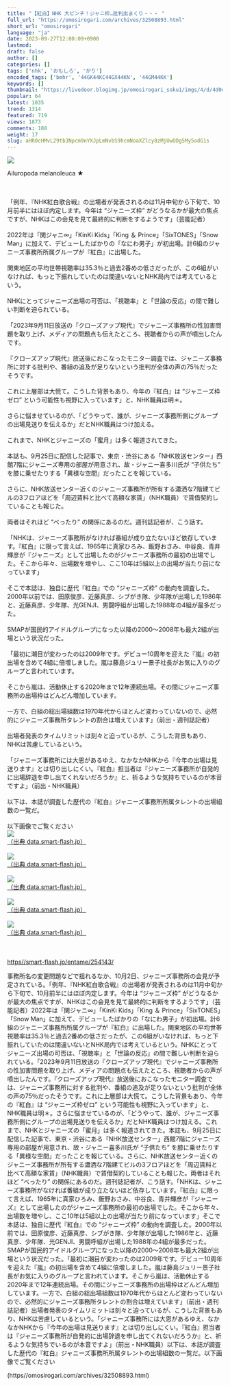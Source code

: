 ```yaml
---
title: "【紅白】NHK 大ピンチ！ジャニ枠…批判出まくり・・・ "
full_url: "https://omosirogari.com/archives/32508893.html"
short_url: "omosirogari"
language: "ja"
date: 2023-09-27T12:00:09+0900
lastmod: 
draft: false
author: []
categories: []
tags: ['nhk', 'おもしろ', 'がり']
encoded_tags: ['bmhr', '44GK44KC44GX44KN', '44GM44KK']
keywords: []
thumbnail: "https://livedoor.blogimg.jp/omosirogari_soku1/imgs/4/d/4d0d917f.jpg"
popular: 64
latest: 1035
trend: 1314
featured: 719
views: 1873
comments: 188
weight: 17
slug: aHR0cHMvL29tb3Npcm9nYXJpLmNvbS9hcmNoaXZlcy8zMjUwODg5My5odG1s
---
```


![](https://livedoor.blogimg.jp/omosirogari_soku1/imgs/4/d/4d0d917f.jpg)

<div><p>Ailuropoda melanoleuca ★ </p><br> <br> 「例年、『NHK紅白歌合戦』の出場者が発表されるのは11月中旬から下旬で、10月前半にはほぼ内定します。今年は “ジャニーズ枠” がどうなるかが最大の焦点ですが、NHKはこの会見を見て最終的に判断をするようです」（芸能記者） <br> <br> 2022年は「関ジャニ∞」「KinKi Kids」「King ＆ Prince」「SixTONES」「Snow Man」に加えて、デビューしたばかりの「なにわ男子」が初出場。計6組のジャニーズ事務所所属グループが『紅白』に出場した。 <br> <br> 関東地区の平均世帯視聴率は35.3％と過去2番めの低さだったが、この6組がいなければ、もっと下振れしていたのは間違いないとNHK局内では考えているという。 <br> <br> NHKにとってジャニーズ出場の可否は、「視聴率」と「世論の反応」の間で難しい判断を迫られている。 <br> <br> 「2023年9月11日放送の『クローズアップ現代』でジャニーズ事務所の性加害問題を取り上げ、メディアの問題点も伝えたところ、視聴者からの声が噴出したんです。 <br> <br> 『クローズアップ現代』放送後におこなったモニター調査では、ジャニーズ事務所に対する批判や、番組の追及が足りないという批判が全体の声の75％だったそうです。 <br> <br> これに上層部は大慌て。こうした背景もあり、今年の『紅白』は “ジャニーズ枠ゼロ” という可能性も視野に入っています」と、NHK職員は明＊。 <br> <br> さらに悩ませているのが、「どうやって、誰が、ジャニーズ事務所側にグループの出場見送りを伝えるか」だとNHK職員はつけ加える。 <br> <br> これまで、NHKとジャニーズの「蜜月」は多く報道されてきた。 <br> <br> 本誌も、9月25日に配信した記事で、東京・渋谷にある「NHK放送センター」西館7階にジャニーズ専用の部屋が用意され、故・ジャニー喜多川氏が “子供たち” を膝に乗せたりする「異様な空間」だったことを報じている。 <br> <br> さらに、NHK放送センター近くのジャニーズ事務所が所有する瀟洒な7階建てビルの3フロアほどを「周辺賃料と比べて高額な家賃」（NHK職員）で賃借契約していることも報じた。 <br> <br> 両者はそれほど “べったり” の関係にあるのだ。週刊誌記者が、こう話す。 <br> <br> 「NHKは、ジャニーズ事務所がなければ番組が成り立たないほど依存しています。『紅白』に限って言えば、1965年に真家ひろみ、飯野おさみ、中谷良、青井輝彦が『ジャニーズ』として出場したのがジャニーズ事務所の最初の出場でした。そこから年々、出場数を増やし、ここ10年は5組以上の出場が当たり前になっています」 <br> <br> そこで本誌は、独自に歴代『紅白』での “ジャニーズ枠” の動向を調査した。2000年以前では、田原俊彦、近藤真彦、シブがき隊、少年隊が出場した1986年と、近藤真彦、少年隊、光GENJI、男闘呼組が出場した1988年の4組が最多だった。 <br> <br> SMAPが国民的アイドルグループになった以降の2000～2008年も最大2組が出場という状況だった。 <br> <br> 「最初に潮目が変わったのは2009年です。デビュー10周年を迎えた『嵐』の初出場を含めて4組に倍増しました。嵐は藤島ジュリー景子社長がお気に入りのグループと言われています。 <br> <br> そこから嵐は、活動休止する2020年まで12年連続出場。その間にジャニーズ事務所の出場枠はどんどん増加しています。 <br> <br> 一方で、白組の総出場組数は1970年代からほとんど変わっていないので、必然的にジャニーズ事務所タレントの割合は増えています」（前出・週刊誌記者） <br> <br> 出場者発表のタイムリミットは刻々と迫っているが、こうした背景もあり、NHKは苦慮しているという。 <br> <br> 「ジャニーズ事務所には大恩があるゆえ、なかなかNHKから『今年の出場は見送ります』とは切り出しにくい。『紅白』担当者は『ジャニーズ事務所が自発的に出場辞退を申し出てくれないだろうか』と、祈るような気持ちでいるのが本音ですよ」（前出・NHK職員） <br> <br> 以下は、本誌が調査した歴代の『紅白』ジャニーズ事務所所属タレントの出場組数の一覧だ。 <br> <br> 以下画像でご覧ください <br> <a href='https//data.smart-flash.jp/wp-content/uploads/2023/09/26183008/johnnys2_1-2.jpg' target='_blank' class='' id='img_1_1'><img src='https//livedoor.blogimg.jp/omosirogari_soku1/imgs/b/3/b3d1eaa1.jpg'><br>（出典 data.smart-flash.jp）<br></a> <br> <a href='https//data.smart-flash.jp/wp-content/uploads/2023/09/26183014/johnnys3_1.jpg' target='_blank' class='' id='img_1_2'><img src='https//livedoor.blogimg.jp/omosirogari_soku1/imgs/1/5/158be534.jpg'><br>（出典 data.smart-flash.jp）<br></a> <br> <a href='https//data.smart-flash.jp/wp-content/uploads/2023/09/26183019/johnnys4_1.jpg' target='_blank' class='' id='img_1_3'><img src='https//livedoor.blogimg.jp/omosirogari_soku1/imgs/b/0/b0a5e2a1.jpg'><br>（出典 data.smart-flash.jp）<br></a> <br> <a href='https//data.smart-flash.jp/wp-content/uploads/2023/09/26183023/johnnys5_1.jpg' target='_blank' class='' id='img_1_4'><img src='https//livedoor.blogimg.jp/omosirogari_soku1/imgs/5/4/54a5fea0.jpg'><br>（出典 data.smart-flash.jp）<br></a> <br> <a href='https//data.smart-flash.jp/wp-content/uploads/2023/09/26183028/johnnys6_1.jpg' target='_blank' class='' id='img_1_5'><img src='https//livedoor.blogimg.jp/omosirogari_soku1/imgs/4/1/41651f53.jpg'><br>（出典 data.smart-flash.jp）<br></a> <br> <br> <br> <a target='_blank' href='https//smart-flash.jp/entame/254143/'>https//smart-flash.jp/entame/254143/</a> <p>事務所名の変更問題などで揺れるなか、10月2日、ジャニーズ事務所の会見が予定されている。「例年、『NHK紅白歌合戦』の出場者が発表されるのは11月中旬から下旬で、10月前半にはほぼ内定します。今年は “ジャニーズ枠” がどうなるかが最大の焦点ですが、NHKはこの会見を見て最終的に判断をするようです」（芸能記者）2022年は「関ジャニ∞」「KinKi Kids」「King ＆ Prince」「SixTONES」「Snow Man」に加えて、デビューしたばかりの「なにわ男子」が初出場。計6組のジャニーズ事務所所属グループが『紅白』に出場した。関東地区の平均世帯視聴率は35.3％と過去2番めの低さだったが、この6組がいなければ、もっと下振れしていたのは間違いないとNHK局内では考えているという。NHKにとってジャニーズ出場の可否は、「視聴率」と「世論の反応」の間で難しい判断を迫られている。「2023年9月11日放送の『クローズアップ現代』でジャニーズ事務所の性加害問題を取り上げ、メディアの問題点も伝えたところ、視聴者からの声が噴出したんです。『クローズアップ現代』放送後におこなったモニター調査では、ジャニーズ事務所に対する批判や、番組の追及が足りないという批判が全体の声の75％だったそうです。これに上層部は大慌て。こうした背景もあり、今年の『紅白』は “ジャニーズ枠ゼロ” という可能性も視野に入っています」と、NHK職員は明＊。さらに悩ませているのが、「どうやって、誰が、ジャニーズ事務所側にグループの出場見送りを伝えるか」だとNHK職員はつけ加える。これまで、NHKとジャニーズの「蜜月」は多く報道されてきた。本誌も、9月25日に配信した記事で、東京・渋谷にある「NHK放送センター」西館7階にジャニーズ専用の部屋が用意され、故・ジャニー喜多川氏が “子供たち” を膝に乗せたりする「異様な空間」だったことを報じている。さらに、NHK放送センター近くのジャニーズ事務所が所有する瀟洒な7階建てビルの3フロアほどを「周辺賃料と比べて高額な家賃」（NHK職員）で賃借契約していることも報じた。両者はそれほど “べったり” の関係にあるのだ。週刊誌記者が、こう話す。「NHKは、ジャニーズ事務所がなければ番組が成り立たないほど依存しています。『紅白』に限って言えば、1965年に真家ひろみ、飯野おさみ、中谷良、青井輝彦が『ジャニーズ』として出場したのがジャニーズ事務所の最初の出場でした。そこから年々、出場数を増やし、ここ10年は5組以上の出場が当たり前になっています」そこで本誌は、独自に歴代『紅白』での “ジャニーズ枠” の動向を調査した。2000年以前では、田原俊彦、近藤真彦、シブがき隊、少年隊が出場した1986年と、近藤真彦、少年隊、光GENJI、男闘呼組が出場した1988年の4組が最多だった。SMAPが国民的アイドルグループになった以降の2000～2008年も最大2組が出場という状況だった。「最初に潮目が変わったのは2009年です。デビュー10周年を迎えた『嵐』の初出場を含めて4組に倍増しました。嵐は藤島ジュリー景子社長がお気に入りのグループと言われています。そこから嵐は、活動休止する2020年まで12年連続出場。その間にジャニーズ事務所の出場枠はどんどん増加しています。一方で、白組の総出場組数は1970年代からほとんど変わっていないので、必然的にジャニーズ事務所タレントの割合は増えています」（前出・週刊誌記者）出場者発表のタイムリミットは刻々と迫っているが、こうした背景もあり、NHKは苦慮しているという。「ジャニーズ事務所には大恩があるゆえ、なかなかNHKから『今年の出場は見送ります』とは切り出しにくい。『紅白』担当者は『ジャニーズ事務所が自発的に出場辞退を申し出てくれないだろうか』と、祈るような気持ちでいるのが本音ですよ」（前出・NHK職員）以下は、本誌が調査した歴代の『紅白』ジャニーズ事務所所属タレントの出場組数の一覧だ。以下画像でご覧ください</p></div>

(https//omosirogari.com/archives/32508893.html)
